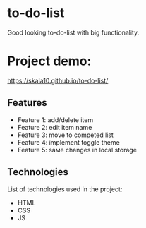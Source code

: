 # to-do-list

Good looking to-do-list with big functionality. 

# Project demo: 

https://skala10.github.io/to-do-list/

## Features

- Feature 1: add/delete item
- Feature 2: edit item name
- Feature 3: move to competed list
- Feature 4: implement toggle theme
- Feature 5: saмe changes in local storage


## Technologies

List of technologies used in the project:

- HTML
- CSS
- JS

